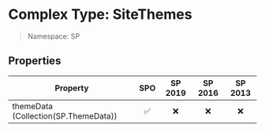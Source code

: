 # Complex Type: SiteThemes

> Namespace: SP

## Properties

Property | SPO | SP 2019 | SP 2016 | SP 2013
----------|:---:|:-------:|:-------:|:-------:
themeData (Collection(SP.ThemeData)) | ✅ | ❌ | ❌ | ❌